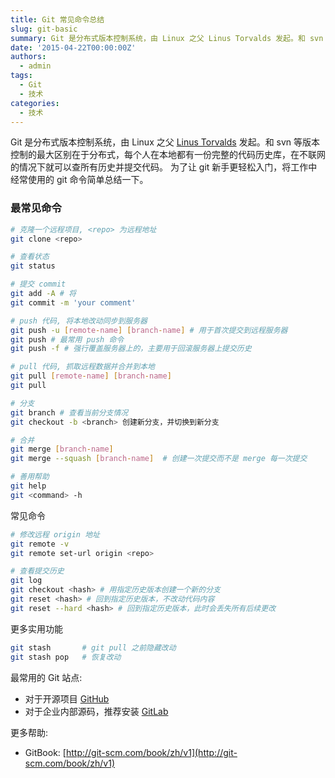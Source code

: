 ```yaml
---
title: Git 常见命令总结
slug: git-basic
summary: Git 是分布式版本控制系统，由 Linux 之父 Linus Torvalds 发起。和 svn 等版本控制的最大区别在于分布式，每个人在本地都有一份完整的代码历史库，在不联网的情况下就可以查所有历史并提交代码。
date: '2015-04-22T00:00:00Z'
authors:
  - admin
tags:
  - Git
  - 技术
categories:
  - 技术
---
```


Git 是分布式版本控制系统，由 Linux 之父 [Linus Torvalds](http://zh.wikipedia.org/wiki/%E6%9E%97%E7%BA%B3%E6%96%AF%C2%B7%E6%89%98%E7%93%A6%E5%85%B9)
发起。和 svn 等版本控制的最大区别在于分布式，每个人在本地都有一份完整的代码历史库，在不联网的情况下就可以查所有历史并提交代码。
为了让 git 新手更轻松入门，将工作中经常使用的 git 命令简单总结一下。

<!-- more -->

### 最常见命令

```bash
# 克隆一个远程项目, <repo> 为远程地址
git clone <repo>

# 查看状态
git status

# 提交 commit
git add -A # 将
git commit -m 'your comment'

# push 代码, 将本地改动同步到服务器
git push -u [remote-name] [branch-name] # 用于首次提交到远程服务器
git push # 最常用 push 命令
git push -f # 强行覆盖服务器上的，主要用于回滚服务器上提交历史

# pull 代码, 抓取远程数据并合并到本地
git pull [remote-name] [branch-name]
git pull

# 分支
git branch # 查看当前分支情况
git checkout -b <branch> 创建新分支，并切换到新分支

# 合并
git merge [branch-name]
git merge --squash [branch-name]  # 创建一次提交而不是 merge 每一次提交

# 善用帮助
git help
git <command> -h
```

常见命令

```bash
# 修改远程 origin 地址
git remote -v
git remote set-url origin <repo>

# 查看提交历史
git log
git checkout <hash> # 用指定历史版本创建一个新的分支
git reset <hash> # 回到指定历史版本，不改动代码内容
git reset --hard <hash> # 回到指定历史版本，此时会丢失所有后续更改
```

更多实用功能

```bash
git stash       # git pull 之前隐藏改动
git stash pop   # 恢复改动
```

最常用的 Git 站点:

* 对于开源项目 [GitHub](https://github.com/)
* 对于企业内部源码，推荐安装 [GitLab](https://about.gitlab.com/)

更多帮助:

* GitBook: [http://git-scm.com/book/zh/v1](http://git-scm.com/book/zh/v1)
